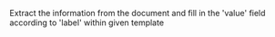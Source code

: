 Extract the information from the document and fill in the 'value' field according to 'label' within given template